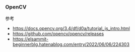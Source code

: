 ### OpenCV
参考  
- https://docs.opencv.org/3.4/df/d0a/tutorial_js_intro.html
- https://github.com/opencv/opencv/releases
- https://elsammit-beginnerblg.hatenablog.com/entry/2022/06/06/224303
